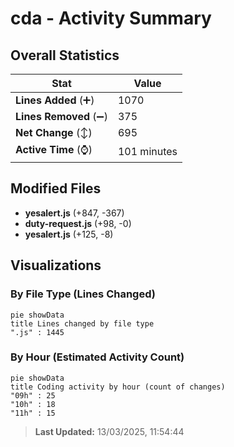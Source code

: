 # cda - Activity Summary 

## Overall Statistics

| Stat                   | Value                                                             |
| ---------------------- | ----------------------------------------------------------------- |
| **Lines Added** (➕)   | 1070                                          |
| **Lines Removed** (➖) | 375                                        |
| **Net Change** (↕)    | 695                |
| **Active Time** (⌚)   | 101 minutes |


## Modified Files
- **yesalert.js** (+847, -367)
- **duty-request.js** (+98, -0)
- **yesalert.js** (+125, -8)

## Visualizations

### By File Type (Lines Changed)

```mermaid
pie showData
title Lines changed by file type
".js" : 1445
```

### By Hour (Estimated Activity Count)

```mermaid
pie showData
title Coding activity by hour (count of changes)
"09h" : 25
"10h" : 18
"11h" : 15
```


> **Last Updated:** 13/03/2025, 11:54:44